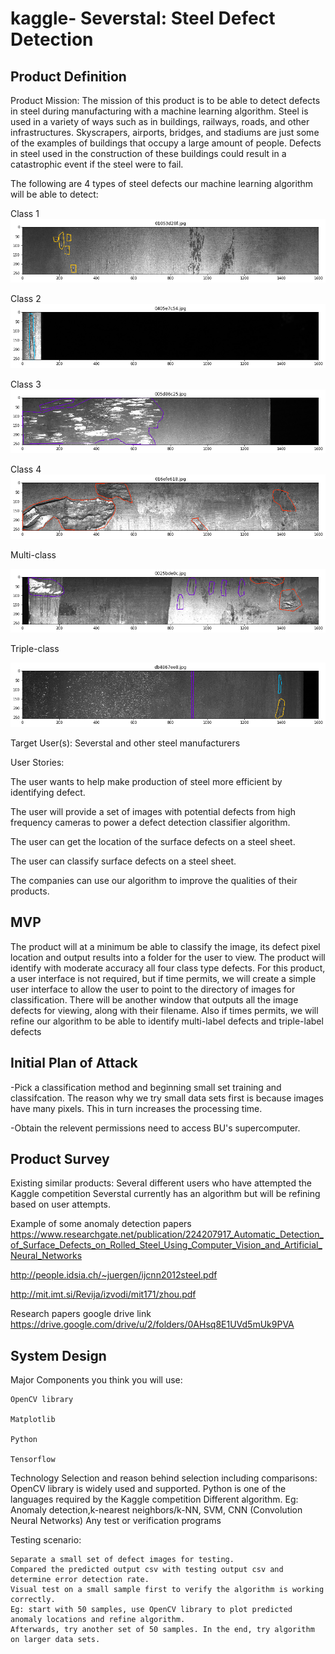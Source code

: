 # kaggle- Severstal: Steel Defect Detection
## Product Definition
  Product Mission: The mission of this product is to be able to detect defects in steel during manufacturing with a machine learning algorithm. Steel is used in a variety of ways such as in buildings, railways, roads, and other infrastructures. Skyscrapers, airports, bridges, and stadiums are just some of the examples of buildings that occupy a large amount of people. Defects in steel used in the construction of these buildings could result in a catastrophic event if the steel were to fail.
  
The following are 4 types of steel defects our machine learning algorithm will be able to detect:

Class 1
<img src="https://github.com/mullaa/kaggle-/blob/master/pictures/defects/class%201.png">

Class 2
<img src="https://github.com/mullaa/kaggle-/blob/master/pictures/defects/class%202.png">

Class 3
<img src="https://github.com/mullaa/kaggle-/blob/master/pictures/defects/class%203.png">

Class 4
<img src="https://github.com/mullaa/kaggle-/blob/master/pictures/defects/class%204.png">

Multi-class

<img src="https://github.com/mullaa/kaggle-/blob/master/pictures/defects/2%20label.png">

Triple-class

<img src="https://github.com/mullaa/kaggle-/blob/master/pictures/defects/3%20label.png">
  
  Target User(s): Severstal and other steel manufacturers
  
  User Stories:
  
  The user wants to help make production of steel more efficient by identifying defect.
  
  The user will provide a set of images with potential defects from high frequency cameras to power a defect detection classifier algorithm.
  
  The user can get the location of the surface defects on a steel sheet.
  
  The user can classify surface defects on a steel sheet.
  
  The companies can use our algorithm to  improve the qualities of their products.
  
  ## MVP
  The product will at a minimum be able to classify the image, its defect pixel location and output results into a folder for the user to view. The product will identify with moderate accuracy all four class type defects. For this product, a user interface is not required, but if time permits, we will create a simple user interface to allow the user to point to the directory of images for classification. There will be another window that outputs all the image defects for viewing, along with their filename. Also if times permits, we will refine our algorithm to be able to identify multi-label defects and triple-label defects
 
  ## Initial Plan of Attack
  
  -Pick a classification method and beginning small set training and classifcation. The reason why we try small data sets first is because images have many pixels. This in turn increases the processing time. 
  
  -Obtain the relevent permissions need to access BU's supercomputer.
  
 ## Product Survey 
  Existing similar products:
  Several different users who have attempted the Kaggle competition
  Severstal currently has an algorithm but will be refining based on user attempts.
  
  Example of some anomaly detection papers
  https://www.researchgate.net/publication/224207917_Automatic_Detection_of_Surface_Defects_on_Rolled_Steel_Using_Computer_Vision_and_Artificial_Neural_Networks
  
  http://people.idsia.ch/~juergen/ijcnn2012steel.pdf
  
  http://mit.imt.si/Revija/izvodi/mit171/zhou.pdf
  
  Research papers google drive link https://drive.google.com/drive/u/2/folders/0AHsq8E1UVd5mUk9PVA

## System Design
  Major Components you think you will use:
    
    OpenCV library
    
    Matplotlib
    
    Python
    
    Tensorflow

  Technology Selection and reason behind selection including comparisons:
    OpenCV library is widely used and supported.
    Python is one of the languages required by the Kaggle competition
    Different algorithm. Eg: Anomaly detection,k-nearest neighbors/k-NN, SVM, CNN (Convolution Neural Networks)
    Any test or verification programs
    
  Testing scenario:
  
    Separate a small set of defect images for testing.
    Compared the predicted output csv with testing output csv and determine error detection rate.
    Visual test on a small sample first to verify the algorithm is working correctly. 
    Eg: start with 50 samples, use OpenCV library to plot predicted anomaly locations and refine algorithm. 
    Afterwards, try another set of 50 samples. In the end, try algorithm on larger data sets.


